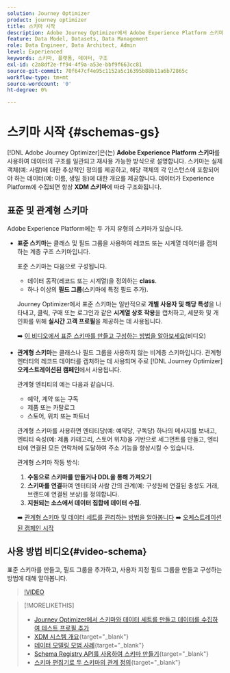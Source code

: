 ```yaml
---
solution: Journey Optimizer
product: journey optimizer
title: 스키마 시작
description: Adobe Journey Optimizer에서 Adobe Experience Platform 스키마를 사용하는 방법 알아보기
feature: Data Model, Datasets, Data Management
role: Data Engineer, Data Architect, Admin
level: Experienced
keywords: 스키마, 플랫폼, 데이터, 구조
exl-id: c2a8df2e-ff94-4f9a-a53e-bbf9f663cc81
source-git-commit: 70f647cf4e95c1152a5c16395b88b11a6b72865c
workflow-type: tm+mt
source-wordcount: '0'
ht-degree: 0%

---
```


# 스키마 시작 {#schemas-gs}

[!DNL Adobe Journey Optimizer]은(는) **Adobe Experience Platform 스키마**&#x200B;를 사용하여 데이터의 구조를 일관되고 재사용 가능한 방식으로 설명합니다. 스키마는 실제 객체(예: 사람)에 대한 추상적인 정의를 제공하고, 해당 객체의 각 인스턴스에 포함되어야 하는 데이터(예: 이름, 생일 등)에 대한 개요를 제공합니다. 데이터가 Experience Platform에 수집되면 항상 **XDM 스키마**&#x200B;에 따라 구조화됩니다.

## 표준 및 관계형 스키마

Adobe Experience Platform에는 두 가지 유형의 스키마가 있습니다.

* **표준 스키마**&#x200B;는 클래스 및 필드 그룹을 사용하여 레코드 또는 시계열 데이터를 캡처하는 계층 구조 스키마입니다.

  표준 스키마는 다음으로 구성됩니다.

   * 데이터 동작(레코드 또는 시계열)을 정의하는 **class**.
   * 하나 이상의 **필드 그룹**(스키마에 특정 필드 추가).

  Journey Optimizer에서 표준 스키마는 일반적으로 **개별 사용자 및 해당 특성**&#x200B;을 나타내고, 클릭, 구매 또는 로그인과 같은 **시계열 상호 작용**&#x200B;을 캡처하고, 세분화 및 개인화를 위해 **실시간 고객 프로필**&#x200B;을 제공하는 데 사용됩니다.

  ➡️ [이 비디오에서 표준 스키마를 만들고 구성하는 방법을 알아보세요](#video-schema)(비디오)

* **관계형 스키마**&#x200B;는 클래스나 필드 그룹을 사용하지 않는 비계층 스키마입니다. 관계형 엔터티의 레코드 데이터를 캡처하는 데 사용되며 주로 [!DNL Journey Optimizer] **오케스트레이션된 캠페인**&#x200B;에서 사용됩니다.

  관계형 엔티티의 예는 다음과 같습니다.
   * 예약, 계약 또는 구독
   * 제품 또는 카탈로그
   * 스토어, 위치 또는 파트너

  관계형 스키마를 사용하면 엔티티당(예: 예약당, 구독당) 하나의 메시지를 보내고, 엔티티 속성(예: 제품 카테고리, 스토어 위치)을 기반으로 세그먼트를 만들고, 엔티티에 연결된 모든 연락처에 도달하여 주소 기능을 향상시킬 수 있습니다.

  관계형 스키마 작동 방식:

   1. **수동으로 스키마를 만들거나 DDL을 통해 가져오기**
   1. **스키마를 연결**&#x200B;하여 엔터티와 사람 간의 관계(예: 구성원에 연결된 충성도 거래, 브랜드에 연결된 보상)를 정의합니다.
   1. **지원되는 소스에서 데이터 집합에 데이터 수집**.

  ➡️ [관계형 스키마 및 데이터 세트를 관리하는 방법을 알아봅니다](../orchestrated/gs-schemas.md)
➡️ [오케스트레이션된 캠페인 시작](../orchestrated/gs-schemas.md)

## 사용 방법 비디오{#video-schema}

표준 스키마를 만들고, 필드 그룹을 추가하고, 사용자 지정 필드 그룹을 만들고 구성하는 방법에 대해 알아봅니다.

>[!VIDEO](https://video.tv.adobe.com/v/3416872?quality=12&captions=kor)

>[!MORELIKETHIS]
>
>* [Journey Optimizer에서 스키마와 데이터 세트를 만들고 데이터를 수집하여 테스트 프로필 추가](../audience/creating-test-profiles.md)
>* [XDM 시스템 개요](https://experienceleague.adobe.com/docs/experience-platform/xdm/home.html?lang=ko-KR){target="_blank"}
>* [데이터 모델링 모범 사례](https://experienceleague.adobe.com/docs/experience-platform/xdm/schema/best-practices.html?lang=ko){target="_blank"}
>* [Schema Registry API를 사용하여 스키마 만들기](https://experienceleague.adobe.com/docs/experience-platform/xdm/tutorials/create-schema-api.html?lang=ko){target="_blank"}
>* [스키마 편집기로 두 스키마의 관계 정의](https://experienceleague.adobe.com/docs/experience-platform/xdm/tutorials/relationship-ui.html?lang=ko){target="_blank"}
